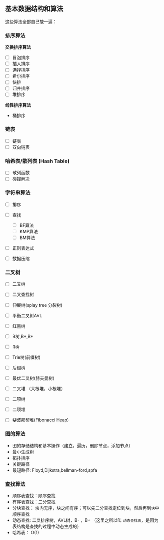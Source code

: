 ## 基本数据结构和算法

这些算法全部自己敲一遍：
  
### 排序算法

**交换排序算法**

* [  ] 冒泡排序
* [  ] 插入排序    
* [  ] 选择排序    
* [  ] 希尔排序
* [  ] 快排   
* [  ] 归并排序  
* [  ] 堆排序

**线性排序算法**

* 桶排序 
  
  

### 链表

* [  ] 链表
* [  ] 双向链表
 
### 哈希表/散列表 (Hash Table)

* [  ] 散列函数
* [  ] 碰撞解决

### 字符串算法  

* [  ] 排序
* [  ] 查找
    * [  ] BF算法  
    * [  ] KMP算法  
    * [  ] BM算法  
* [  ] 正则表达式
* [  ] 数据压缩


### 二叉树

* [  ] 二叉树    
* [  ] 二叉查找树   
* [  ] 伸展树(splay tree 分裂树)   
* [  ] 平衡二叉树AVL    
* [  ] 红黑树  
* [  ] B树,B+,B*  
* [  ] R树  
* [  ] Trie树(前缀树)  
* [  ] 后缀树  
* [  ] 最优二叉树(赫夫曼树) 
* [  ] 二叉堆 （大根堆，小根堆）   
* [  ] 二项树    
* [  ] 二项堆  
* [  ] 斐波那契堆(Fibonacci Heap)   


### 图的算法

* 图的存储结构和基本操作（建立，遍历，删除节点，添加节点）   
* 最小生成树  
* 拓扑排序  
* 关键路径  
* 最短路径: Floyd,Dijkstra,bellman-ford,spfa  
  
### 查找算法  

* 顺序表查找：顺序查找  
* 有序表查找：二分查找  
* 分块查找： 块内无序，块之间有序；可以先二分查找定位到块，然后再到`块`中顺序查找  
* 动态查找:  二叉排序树，AVL树，B- ，B+    （这里之所以叫 `动态查找表`，是因为表结构是查找的过程中动态生成的）
* 哈希表：  O(1)     
